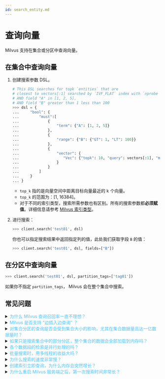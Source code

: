 ```yaml
---
id: search_entity.md
---
```


# 查询向量

Milvus 支持在集合或分区中查询向量。

## 在集合中查询向量

1. 创建搜索参数 DSL。

   ```python
   # This DSL searches for topk `entities` that are
   # closest to vectors[:1] searched by `IVF_FLAT` index with `nprobe = 10` and `metric_type = L2`,
   # AND field "A" in [1, 2, 5],
   # AND field "B" greater than 1 less than 100
   >>> dsl = {
   ...     "bool": {
   ...         "must":[
   ...             {
   ...                 "term": {"A": [1, 2, 5]}
   ...             },
   ...             {
   ...                 "range": {"B": {"GT": 1, "LT": 100}}
   ...             },
   ...             {
   ...                 "vector": {
   ...                    "Vec": {"topk": 10, "query": vectors[:1], "metric_type": "L2", "params": {"nprobe": 10}}
   ...                 }
   ...             }
   ...         ]
   ...     }
   ... }
   ```

   <div class="alert note">
   <ul>
   <li><code>top_k</code> 指的是向量空间中距离目标向量最近的 k 个向量。</li>
   <li><code>top_k</code> 的范围为：[1, 16384]。</li>
   <li>对于不同的索引类型，搜索所需参数也有区别。所有的搜索参数都<b>必须赋值</b>。详细信息请参考 <a href="index.md">Milvus 索引类型</a>。</li>
   </ul>
   </div>

2. 进行搜索：

   ```python
   >>> client.search('test01', dsl)
   ```

   你也可以指定搜索结果中返回指定列的值，此处我们获取字段 `B` 的值：

   ```python
   >>> client.search('test01', dsl, fields=["B"])
   ```

## 在分区中查询向量

```python
>>> client.search('test01', dsl, partition_tags=['tag01'])
```

<div class="alert note">
如果你不指定 <code>partition_tags</code>， Milvus 会在整个集合中搜索。
</div>


## 常见问题

<details>
<summary><font color="#4fc4f9">为什么 Milvus 查询召回率一直不理想？</font></summary>
在调用 SDK 进行向量搜索时，可以增大函数中 <code>nprobe</code> 参数的值。值越大，结果越精确，但耗时也越久。详见 <a href="https://www.milvus.io/cn/blogs/2020-2-16-api-setting.md">如何设置 Milvus 客户端参数</a>。
</details>
<details>
<summary><font color="#4fc4f9">Milvus 是否支持 “边插入边查询” ？</font></summary>
支持。
</details>
<details>
<summary><font color="#4fc4f9">对集合分区的查询是否会受到集合大小的影响，尤其在集合数据量高达一亿数据量时？</font></summary>
不会。如果你在搜索时指定了分区，Milvus 只会在相应分区进行搜索。
</details>
<details>
<summary><font color="#4fc4f9">如果只是搜索集合中的部分分区，整个集合的数据会全部加载到内存吗？</font></summary>
不会，只加载指定的分区里的数据。
</details>
<details>
<summary><font color="#4fc4f9">各个数据段的检索是并行处理的吗？</font></summary>
<p>一般而言，Milvus 对单个数据段内的查询是并行的，多个数据段的处理根据发行版本略有不同。</p>
<p>
假设一个集合存在多个数据段，当查询请求到达时：
<ul>
<li>CPU 版 Milvus 会对数据段读取任务和段内查询任务进行流水线处理。</li>
<li>GPU 版 Milvus 会在 CPU 版的基础上，将多个数据段分配给各个 GPU 处理。</li>
</ul>
</p>
<p>
可参阅文章：<a href="https://zhuanlan.zhihu.com/p/110332250">Milvus 开源向量搜索引擎 ANNS</a>。
</p>
</details>
<details>
<summary><font color="#4fc4f9">批量搜索时，用多线程的收益大吗？</font></summary>
多线程查询，如果是小批量（<code>nq</code> < 64）的话，后台会合并查询请求。如果是大批量查询的话，就不会有什么优势。
</details>
<details>
<summary><font color="#4fc4f9">为什么搜索的速度非常慢？</font></summary>
请首先检查 <strong>milvus.yaml</strong> 的 <code>cache.cache_size</code> 参数是否大于集合中的数据量。
</details>
<details>
<summary><font color="#4fc4f9">创建索引立即查询，为什么内存会突然增长？</font></summary>
这是因为 Milvus 在进行搜索时会将新生成的索引文件加载到内存，由于加载的索引文件和用于生成索引文件的原始向量文件总和小于 <code>cache.cache_size</code> 的上限，原始向量数据暂未被系统从内存释放。
</details>
<details>
<summary><font color="#4fc4f9">为什么重启 Milvus 服务端之后，第一次搜索时间非常长？</font></summary>
重启后第一次搜索时，会将数据从磁盘加载到内存，所以这个时间会比较长。可以在 <strong>milvus.yaml</strong> 中开启 <code>preload_collection</code>，在内存允许的情况下尽可能多地加载集合。这样在每次重启服务端之后，数据都会先载入到内存中，可以解决第一次搜索耗时很长的问题。或者在查询前，调用方法 <code>load_collection()</code> 将该集合加载到内存。
</details>
